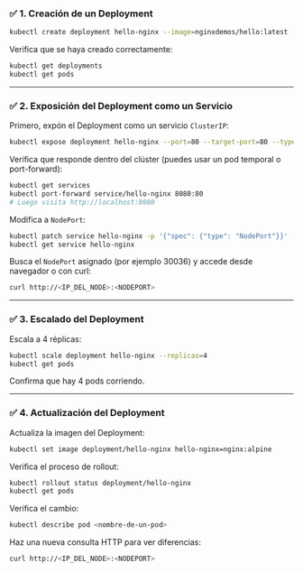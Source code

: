 

### ✅ 1. **Creación de un Deployment**

```bash
kubectl create deployment hello-nginx --image=nginxdemos/hello:latest
```

Verifica que se haya creado correctamente:

```bash
kubectl get deployments
kubectl get pods
```

---

### ✅ 2. **Exposición del Deployment como un Servicio**

Primero, expón el Deployment como un servicio `ClusterIP`:

```bash
kubectl expose deployment hello-nginx --port=80 --target-port=80 --type=ClusterIP
```

Verifica que responde dentro del clúster (puedes usar un pod temporal o port-forward):

```bash
kubectl get services
kubectl port-forward service/hello-nginx 8080:80
# Luego visita http://localhost:8080
```

Modifica a `NodePort`:

```bash
kubectl patch service hello-nginx -p '{"spec": {"type": "NodePort"}}'
kubectl get service hello-nginx
```

Busca el `NodePort` asignado (por ejemplo 30036) y accede desde navegador o con curl:

```bash
curl http://<IP_DEL_NODE>:<NODEPORT>
```

---

### ✅ 3. **Escalado del Deployment**

Escala a 4 réplicas:

```bash
kubectl scale deployment hello-nginx --replicas=4
kubectl get pods
```

Confirma que hay 4 pods corriendo.

---

### ✅ 4. **Actualización del Deployment**

Actualiza la imagen del Deployment:

```bash
kubectl set image deployment/hello-nginx hello-nginx=nginx:alpine
```

Verifica el proceso de rollout:

```bash
kubectl rollout status deployment/hello-nginx
kubectl get pods
```

Verifica el cambio:

```bash
kubectl describe pod <nombre-de-un-pod>
```

Haz una nueva consulta HTTP para ver diferencias:

```bash
curl http://<IP_DEL_NODE>:<NODEPORT>
```

